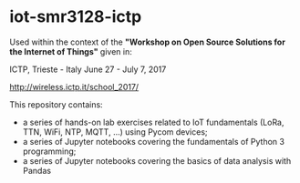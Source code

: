 # iot-smr3128-ictp

Used within the context of the **"Workshop on Open Source Solutions for the Internet of Things"** given in:

ICTP, Trieste - Italy
June 27 - July 7, 2017

http://wireless.ictp.it/school_2017/

This repository contains: 
* a series of hands-on lab exercises related to IoT fundamentals (LoRa, TTN, WiFi, NTP, MQTT, ...) using Pycom devices;
* a series of Jupyter notebooks covering the fundamentals of Python 3 programming;
* a series of Jupyter notebooks covering the basics of data analysis with Pandas
